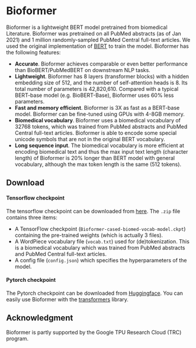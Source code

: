 # Bioformer
Bioformer is a lightweight BERT model pretrained from biomedical Literature. Bioformer was pretrained on all PubMed abstracts (as of Jan 2021) and 1 million randomly-sampled PubMed Central full-text articles. We used the original implementation of [BERT](https://github.com/google-research/bert) to train the model. Bioformer has the following features:
 
 - **Accurate**. Bioformer achieves comparable or even better performance than BioBERT/PubMedBERT on downstream NLP tasks.
 - **Lightweight**. Bioformer has 8 layers (transformer blocks) with a hidden embedding size of 512, and the number of self-attention heads is 8. Its total number of parameters is 42,820,610. Compared with a typical BERT-base model (e.g. BioBERT-Base), Bioformer uses 60% less parameters. 
 - **Fast and memory efficient**. Bioformer is 3X as fast as a BERT-base model. Bioformer can be fine-tuned using GPUs with 4-8GB memory. 
 - **Biomedical vocabulary**. Bioformer uses a biomedical vocabulary of 32768 tokens, which was trained from PubMed abstracts and PubMed Central full-text articles. Bioformer is able to encode some special unicode symbols that are not in the original BERT vocabulary. 
 - **Long sequence input**. The biomedical vocabulary is more efficient at encoding biomedical text and thus the max input text length (character length) of Bioformer is 20% longer than BERT model with general vocabulary, although the max token length is the same (512 tokens). 

## Download 

#### Tensorflow checkpoint

The tensorflow checkpoint can be downloaded from [here](https://drive.google.com/file/d/1H328pWFwvSGN0sMxYO_kAKjSLoPJDPVk/view?usp=sharing). The `.zip` file contains three items:
- A TensorFlow checkpoint (`Bioformer-cased-biomed-vocab-model.ckpt`) containing the pre-trained weights (which is actually 3 files).
- A WordPiece vocabulary file (`vocab.txt`) used for (de)tokenization. This is a biomedical vocabulary which was trained from PubMed abstracts and PubMed Central full-text articles. 
- A config file (`config.json`) which specifies the hyperparameters of the model.


#### Pytorch checkpoint

The Pytorch checkpoint can be downloaded from [Huggingface](https://huggingface.co/bioformers/bioformer-cased-v1.0). You can easily use Bioformer with the [transformers](https://github.com/huggingface/transformers) library. 


## Acknowledgment

Bioformer is partly supported by the Google TPU Research Cloud (TRC) program.
